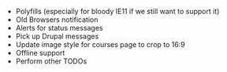 - Polyfills (especially for bloody IE11 if we still want to support it)
- Old Browsers notification
- Alerts for status messages
- Pick up Drupal messages
- Update image style for courses page to crop to 16:9
- Offline support
- Perform other TODOs
